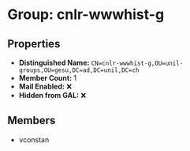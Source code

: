 # Group: cnlr-wwwhist-g

## Properties

- **Distinguished Name:** `CN=cnlr-wwwhist-g,OU=unil-groups,OU=gesu,DC=ad,DC=unil,DC=ch`
- **Member Count:** 1
- **Mail Enabled:** ❌
- **Hidden from GAL:** ❌

## Members

- vconstan
